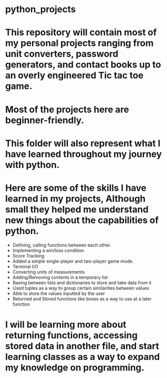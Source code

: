 # python_projects

# This repository will contain most of my personal projects ranging from unit converters, password generators, and contact books up to an overly engineered Tic tac toe game.
# Most of the projects here are beginner-friendly.
# This folder will also represent what I have learned throughout my journey with python.

# Here are some of the skills I have learned in my projects, Although small they helped me understand new things about the capabilities of python.
- Defining, calling functions between each other.
- Implementing a win/loss condition
- Score Tracking
- Added a simple single-player and two-player game mode.
- Terminal I/O
- Converting units of measurements
- Adding/Removing contents in a temporary list
- Basing between lists and dictionaries to store and take data from it
- Used tuples as a way to group certain similarities between values
- Able to store the values inputted by the user
- Returned and Stored functions like boxes as a way to use at a later function

# I will be learning more about returning functions, accessing stored data in another file, and start learning classes as a way to expand my knowledge on programming.
